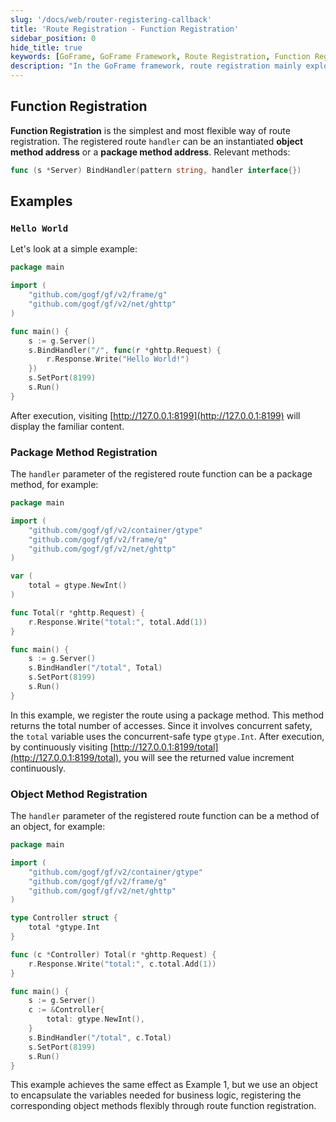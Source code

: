 ```yaml
---
slug: '/docs/web/router-registering-callback'
title: 'Route Registration - Function Registration'
sidebar_position: 0
hide_title: true
keywords: [GoFrame, GoFrame Framework, Route Registration, Function Registration, Object Methods, Package Methods, ghttp, Instantiated Methods, Concurrent Safety, Framework Examples]
description: "In the GoFrame framework, route registration mainly explores the flexibility of function registration methods. Through examples, it demonstrates how to use package methods and object methods for route function registration and how to ensure concurrent safety. Examples include generating a simple 'Hello World' and calculating the total number of visits, implementing access count maintenance through the use of the concurrent-safe type gtype.Int."
---
```


## Function Registration

**Function Registration** is the simplest and most flexible way of route registration. The registered route `handler` can be an instantiated **object method address** or a **package method address**. Relevant methods:

```go
func (s *Server) BindHandler(pattern string, handler interface{})
```

## Examples

### `Hello World`

Let's look at a simple example:

```go
package main

import (
    "github.com/gogf/gf/v2/frame/g"
    "github.com/gogf/gf/v2/net/ghttp"
)

func main() {
    s := g.Server()
    s.BindHandler("/", func(r *ghttp.Request) {
        r.Response.Write("Hello World!")
    })
    s.SetPort(8199)
    s.Run()
}
```

After execution, visiting [http://127.0.0.1:8199](http://127.0.0.1:8199) will display the familiar content.

### Package Method Registration

The `handler` parameter of the registered route function can be a package method, for example:

```go
package main

import (
    "github.com/gogf/gf/v2/container/gtype"
    "github.com/gogf/gf/v2/frame/g"
    "github.com/gogf/gf/v2/net/ghttp"
)

var (
    total = gtype.NewInt()
)

func Total(r *ghttp.Request) {
    r.Response.Write("total:", total.Add(1))
}

func main() {
    s := g.Server()
    s.BindHandler("/total", Total)
    s.SetPort(8199)
    s.Run()
}
```

In this example, we register the route using a package method. This method returns the total number of accesses. Since it involves concurrent safety, the `total` variable uses the concurrent-safe type `gtype.Int`. After execution, by continuously visiting [http://127.0.0.1:8199/total](http://127.0.0.1:8199/total), you will see the returned value increment continuously.

### Object Method Registration

The `handler` parameter of the registered route function can be a method of an object, for example:

```go
package main

import (
    "github.com/gogf/gf/v2/container/gtype"
    "github.com/gogf/gf/v2/frame/g"
    "github.com/gogf/gf/v2/net/ghttp"
)

type Controller struct {
    total *gtype.Int
}

func (c *Controller) Total(r *ghttp.Request) {
    r.Response.Write("total:", c.total.Add(1))
}

func main() {
    s := g.Server()
    c := &Controller{
        total: gtype.NewInt(),
    }
    s.BindHandler("/total", c.Total)
    s.SetPort(8199)
    s.Run()
}
```

This example achieves the same effect as Example 1, but we use an object to encapsulate the variables needed for business logic, registering the corresponding object methods flexibly through route function registration.